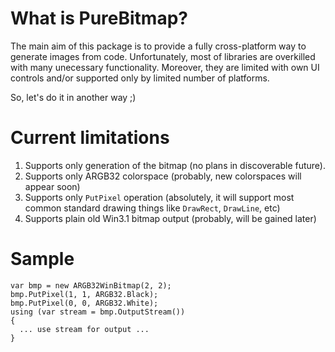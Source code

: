 # What is PureBitmap?

The main aim of this package is to provide a fully cross-platform way to generate images from code.
Unfortunately, most of libraries are overkilled with many unecessary functionality. Moreover, they are limited with own UI controls and/or supported only by limited number of platforms.

So, let's do it in another way ;)

# Current limitations

1. Supports only generation of the bitmap (no plans in discoverable future).
2. Supports only ARGB32 colorspace (probably, new colorspaces will appear soon)
3. Supports only `PutPixel` operation (absolutely, it will support most common standard drawing things like `DrawRect`, `DrawLine`, etc)
4. Supports plain old Win3.1 bitmap output (probably, will be gained later)

# Sample
```
var bmp = new ARGB32WinBitmap(2, 2);
bmp.PutPixel(1, 1, ARGB32.Black);
bmp.PutPixel(0, 0, ARGB32.White);
using (var stream = bmp.OutputStream())
{
  ... use stream for output ...
}
```
